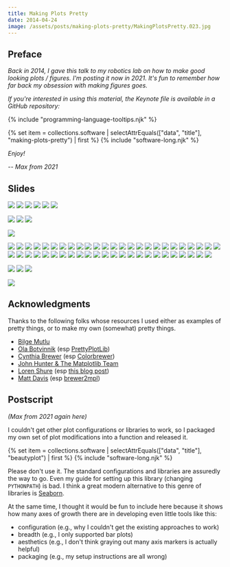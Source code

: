 ```yaml
---
title: Making Plots Pretty
date: 2014-04-24
image: /assets/posts/making-plots-pretty/MakingPlotsPretty.023.jpg
---
```


## Preface

_Back in 2014, I gave this talk to my robotics lab on how to make good looking plots / figures. I'm posting it now in 2021. It's fun to remember how far back my obsession with making figures goes._

_If you're interested in using this material, the Keynote file is available in a GitHub repository:_

{% include "programming-language-tooltips.njk" %}

{% set item = collections.software | selectAttrEquals(["data", "title"], "making-plots-pretty") | first %}
{% include "software-long.njk" %}

_Enjoy!_

_-- Max from 2021_

## Slides

![](/assets/posts/making-plots-pretty/MakingPlotsPretty.001.jpg)
![](/assets/posts/making-plots-pretty/MakingPlotsPretty.002.jpg)
![](/assets/posts/making-plots-pretty/MakingPlotsPretty.003.jpg)
![](/assets/posts/making-plots-pretty/MakingPlotsPretty.004.jpg)
![](/assets/posts/making-plots-pretty/MakingPlotsPretty.005.jpg)
![](/assets/posts/making-plots-pretty/MakingPlotsPretty.006.jpg)
<!-- ![](/assets/posts/making-plots-pretty/MakingPlotsPretty.007.jpg) -->
<!-- ![](/assets/posts/making-plots-pretty/MakingPlotsPretty.008.jpg) -->
<!-- ![](/assets/posts/making-plots-pretty/MakingPlotsPretty.009.jpg) -->
<!-- ![](/assets/posts/making-plots-pretty/MakingPlotsPretty.010.jpg) -->
![](/assets/posts/making-plots-pretty/MakingPlotsPretty.011.jpg)
![](/assets/posts/making-plots-pretty/MakingPlotsPretty.012.jpg)
![](/assets/posts/making-plots-pretty/MakingPlotsPretty.013.jpg)
<!-- ![](/assets/posts/making-plots-pretty/MakingPlotsPretty.014.jpg) -->
<!-- ![](/assets/posts/making-plots-pretty/MakingPlotsPretty.015.jpg) -->
<!-- ![](/assets/posts/making-plots-pretty/MakingPlotsPretty.016.jpg) -->
<!-- ![](/assets/posts/making-plots-pretty/MakingPlotsPretty.017.jpg) -->
<!-- ![](/assets/posts/making-plots-pretty/MakingPlotsPretty.018.jpg) -->
![](/assets/posts/making-plots-pretty/MakingPlotsPretty.019.jpg)
<!-- ![](/assets/posts/making-plots-pretty/MakingPlotsPretty.020.jpg) -->
<!-- ![](/assets/posts/making-plots-pretty/MakingPlotsPretty.021.jpg) -->
![](/assets/posts/making-plots-pretty/MakingPlotsPretty.022.jpg)
![](/assets/posts/making-plots-pretty/MakingPlotsPretty.023.jpg)
![](/assets/posts/making-plots-pretty/MakingPlotsPretty.024.jpg)
![](/assets/posts/making-plots-pretty/MakingPlotsPretty.025.jpg)
![](/assets/posts/making-plots-pretty/MakingPlotsPretty.026.jpg)
![](/assets/posts/making-plots-pretty/MakingPlotsPretty.027.jpg)
![](/assets/posts/making-plots-pretty/MakingPlotsPretty.028.jpg)
![](/assets/posts/making-plots-pretty/MakingPlotsPretty.029.jpg)
![](/assets/posts/making-plots-pretty/MakingPlotsPretty.030.jpg)
![](/assets/posts/making-plots-pretty/MakingPlotsPretty.031.jpg)
![](/assets/posts/making-plots-pretty/MakingPlotsPretty.032.jpg)
![](/assets/posts/making-plots-pretty/MakingPlotsPretty.033.jpg)
![](/assets/posts/making-plots-pretty/MakingPlotsPretty.034.jpg)
![](/assets/posts/making-plots-pretty/MakingPlotsPretty.035.jpg)
![](/assets/posts/making-plots-pretty/MakingPlotsPretty.036.jpg)
![](/assets/posts/making-plots-pretty/MakingPlotsPretty.037.jpg)
![](/assets/posts/making-plots-pretty/MakingPlotsPretty.038.jpg)
![](/assets/posts/making-plots-pretty/MakingPlotsPretty.039.jpg)
![](/assets/posts/making-plots-pretty/MakingPlotsPretty.040.jpg)
![](/assets/posts/making-plots-pretty/MakingPlotsPretty.041.jpg)
![](/assets/posts/making-plots-pretty/MakingPlotsPretty.042.jpg)
![](/assets/posts/making-plots-pretty/MakingPlotsPretty.043.jpg)
![](/assets/posts/making-plots-pretty/MakingPlotsPretty.044.jpg)
![](/assets/posts/making-plots-pretty/MakingPlotsPretty.045.jpg)
![](/assets/posts/making-plots-pretty/MakingPlotsPretty.046.jpg)
![](/assets/posts/making-plots-pretty/MakingPlotsPretty.047.jpg)
![](/assets/posts/making-plots-pretty/MakingPlotsPretty.048.jpg)
![](/assets/posts/making-plots-pretty/MakingPlotsPretty.049.jpg)
![](/assets/posts/making-plots-pretty/MakingPlotsPretty.050.jpg)
![](/assets/posts/making-plots-pretty/MakingPlotsPretty.051.jpg)
![](/assets/posts/making-plots-pretty/MakingPlotsPretty.052.jpg)
![](/assets/posts/making-plots-pretty/MakingPlotsPretty.053.jpg)
![](/assets/posts/making-plots-pretty/MakingPlotsPretty.054.jpg)
![](/assets/posts/making-plots-pretty/MakingPlotsPretty.055.jpg)
![](/assets/posts/making-plots-pretty/MakingPlotsPretty.056.jpg)
![](/assets/posts/making-plots-pretty/MakingPlotsPretty.057.jpg)
![](/assets/posts/making-plots-pretty/MakingPlotsPretty.058.jpg)
![](/assets/posts/making-plots-pretty/MakingPlotsPretty.059.jpg)
![](/assets/posts/making-plots-pretty/MakingPlotsPretty.060.jpg)
![](/assets/posts/making-plots-pretty/MakingPlotsPretty.061.jpg)
![](/assets/posts/making-plots-pretty/MakingPlotsPretty.062.jpg)
![](/assets/posts/making-plots-pretty/MakingPlotsPretty.063.jpg)
![](/assets/posts/making-plots-pretty/MakingPlotsPretty.064.jpg)
![](/assets/posts/making-plots-pretty/MakingPlotsPretty.065.jpg)
![](/assets/posts/making-plots-pretty/MakingPlotsPretty.066.jpg)
![](/assets/posts/making-plots-pretty/MakingPlotsPretty.067.jpg)
![](/assets/posts/making-plots-pretty/MakingPlotsPretty.068.jpg)
![](/assets/posts/making-plots-pretty/MakingPlotsPretty.069.jpg)
![](/assets/posts/making-plots-pretty/MakingPlotsPretty.070.jpg)
<!-- ![](/assets/posts/making-plots-pretty/MakingPlotsPretty.071.jpg) -->
<!-- ![](/assets/posts/making-plots-pretty/MakingPlotsPretty.072.jpg) -->
<!-- ![](/assets/posts/making-plots-pretty/MakingPlotsPretty.073.jpg) -->
<!-- ![](/assets/posts/making-plots-pretty/MakingPlotsPretty.074.jpg) -->
<!-- ![](/assets/posts/making-plots-pretty/MakingPlotsPretty.075.jpg) -->
![](/assets/posts/making-plots-pretty/MakingPlotsPretty.076.jpg)
![](/assets/posts/making-plots-pretty/MakingPlotsPretty.077.jpg)
![](/assets/posts/making-plots-pretty/MakingPlotsPretty.078.jpg)
<!-- ![](/assets/posts/making-plots-pretty/MakingPlotsPretty.079.jpg) -->
![](/assets/posts/making-plots-pretty/MakingPlotsPretty.080.jpg)
<!-- ![](/assets/posts/making-plots-pretty/MakingPlotsPretty.081.jpg) -->
<!-- ![](/assets/posts/making-plots-pretty/MakingPlotsPretty.082.jpg) -->


## Acknowledgments

Thanks to the following folks whose resources I used either as examples of pretty things, or to make my own (somewhat) pretty things.

* [Bilge Mutlu](http://pages.cs.wisc.edu/~bilge/)
* [Ola Botvinnik](http://www.olgabotvinnik.com/) (esp [PrettyPlotLib](http://olgabot.github.io/prettyplotlib/))
* [Cynthia Brewer](http://www.geog.psu.edu/people/brewer-cynthia) (esp [Colorbrewer](http://colorbrewer2.org/))
* [John Hunter & The Matplotlib Team](http://matplotlib.org/)
* [Loren Shure](http://blogs.mathworks.com/loren/) (esp [this blog post](http://blogs.mathworks.com/loren/2007/12/11/making-pretty-graphs/))
* [Matt Davis](http://penandpants.com/) (esp [brewer2mpl](https://github.com/jiffyclub/brewer2mpl))

## Postscript

_(Max from 2021 again here)_

I couldn't get other plot configurations or libraries to work, so I packaged my own set of plot modifications into a function and released it.

{% set item = collections.software | selectAttrEquals(["data", "title"], "beautyplot") | first %}
{% include "software-long.njk" %}

Please don't use it. The standard configurations and libraries are assuredly the way to go. Even my guide for setting up this library (changing `PYTHONPATH`) is bad. I think a great modern alternative to this genre of libraries is [Seaborn](https://seaborn.pydata.org/).

At the same time, I thought it would be fun to include here because it shows how many axes of growth there are in developing even little tools like this:

- configuration (e.g., why I couldn't get the existing approaches to work)
- breadth (e.g., I only supported bar plots)
- aesthetics (e.g., I don't think graying out many axis markers is actually helpful)
- packaging (e.g., my setup instructions are all wrong)
